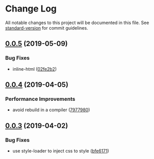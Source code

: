 # Change Log

All notable changes to this project will be documented in this file. See [standard-version](https://github.com/conventional-changelog/standard-version) for commit guidelines.

## [0.0.5](https://github.com/ansenhuang/esmodules-webpack-plugin/compare/v0.0.4...v0.0.5) (2019-05-09)


### Bug Fixes

* inline-html ([02fe2b2](https://github.com/ansenhuang/esmodules-webpack-plugin/commit/02fe2b2))



## [0.0.4](https://github.com/ansenhuang/esmodules-webpack-plugin/compare/v0.0.3...v0.0.4) (2019-04-05)


### Performance Improvements

* avoid rebuild in a compiler ([7977980](https://github.com/ansenhuang/esmodules-webpack-plugin/commit/7977980))



## [0.0.3](https://github.com/ansenhuang/esmodules-webpack-plugin/compare/v0.0.1...v0.0.3) (2019-04-02)


### Bug Fixes

* use style-loader to inject css to style ([bfe6171](https://github.com/ansenhuang/esmodules-webpack-plugin/commit/bfe6171))
